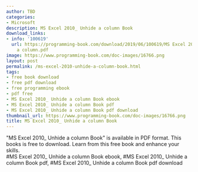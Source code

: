 ```yaml
---
author: TBD
categories:
- Microsoft
description: MS Excel 2010_ Unhide a column Book
download_links:
- info: '100619'
  url: https://programming-book.com/download/2019/06/100619/MS Excel 2010_ Unhide
    a column.pdf
image: https://www.programming-book.com/doc-images/16766.png
layout: post
permalink: /ms-excel-2010-unhide-a-column-book.html
tags:
- free book download
- free pdf download
- free programming ebook
- pdf free
- MS Excel 2010_ Unhide a column Book ebook
- MS Excel 2010_ Unhide a column Book pdf
- MS Excel 2010_ Unhide a column Book pdf download
thumbnail_url: https://www.programming-book.com/doc-images/16766.png
title: MS Excel 2010_ Unhide a column Book
---
```


 
<div class="item-desc text-justify">
  "MS Excel 2010_ Unhide a column Book" is available in PDF format. This books is free to download. Learn from this free book and enhance your skills.
  <br>
  #MS Excel 2010_ Unhide a column Book ebook, #MS Excel 2010_ Unhide a column Book pdf, #MS Excel 2010_ Unhide a column Book pdf download
</div>